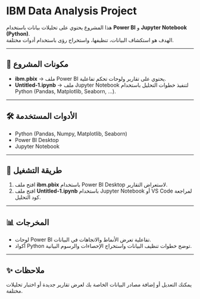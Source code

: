 # IBM Data Analysis Project

هذا المشروع يحتوي على تحليلات بيانات باستخدام **Power BI** و **Jupyter Notebook (Python)**.  
الهدف هو استكشاف البيانات، تنظيفها، واستخراج رؤى باستخدام أدوات مختلفة.

---

## 📂 مكونات المشروع
- **ibm.pbix** → ملف Power BI يحتوي على تقارير ولوحات تحكم تفاعلية.
- **Untitled-1.ipynb** → ملف Jupyter Notebook لتنفيذ خطوات التحليل باستخدام Python (Pandas, Matplotlib, Seaborn, ...).

---

## 🛠️ الأدوات المستخدمة
- Python (Pandas, Numpy, Matplotlib, Seaborn)
- Power BI Desktop
- Jupyter Notebook

---

## 🚀 طريقة التشغيل
1. افتح ملف **ibm.pbix** باستخدام Power BI Desktop لاستعراض التقارير.
2. افتح ملف **Untitled-1.ipynb** باستخدام Jupyter Notebook أو VS Code لمراجعة كود التحليل.

---

## 📊 المخرجات
- لوحات Power BI تفاعلية تعرض الأنماط والاتجاهات في البيانات.
- أكواد Python توضح خطوات تنظيف البيانات واستخراج الإحصاءات والرسوم البيانية.

---

## ✨ ملاحظات
يمكنك التعديل أو إضافة مصادر البيانات الخاصة بك لعرض تقارير جديدة أو اختبار تحليلات مختلفة.
